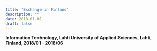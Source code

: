 ```yaml
---
title: "Exchange in Finland"
description: ""
date: 2018-01-01
draft: false
---
```

**Information Technology, Lahti University of Applied Sciences, Lahti, Finland, 2018/01 - 2018/06** 